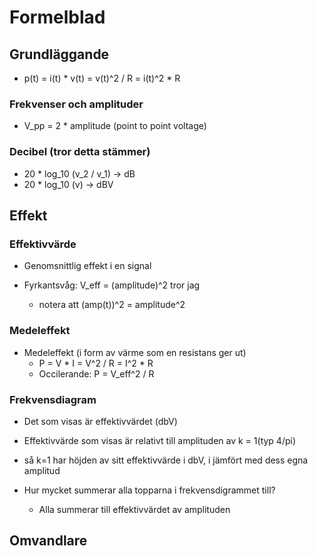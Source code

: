 # Formelblad
## Grundläggande
* p(t) = i(t) * v(t) = v(t)^2 / R = i(t)^2 * R

### Frekvenser och amplituder
* V_pp = 2 * amplitude (point to point voltage)

### Decibel (tror detta stämmer)
- 20 * log_10 (v_2 / v_1) -> dB
- 20 * log_10 (v) -> dBV

## Effekt
### Effektivvärde
* Genomsnittlig effekt i en signal

* Fyrkantsvåg: V_eff = (amplitude)^2 tror jag
    * notera att (amp(t))^2 = amplitude^2

### Medeleffekt
* Medeleffekt (i form av värme som en resistans ger ut)
    * P = V * I = V^2 / R = I^2 * R
    * Occilerande: P = V_eff^2 / R

### Frekvensdiagram
* Det som visas är effektivvärdet (dbV)
* Effektivvärde som visas är relativt till amplituden av k = 1(typ 4/pi)
* så k=1 har höjden av sitt effektivvärde i dbV, i jämfört med dess egna amplitud

* Hur mycket summerar alla topparna i frekvensdigrammet till?
    * Alla summerar till effektivvärdet av amplituden

## Omvandlare



